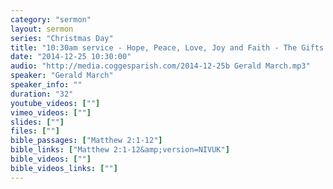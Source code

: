 ```yaml
---
category: "sermon"
layout: sermon
series: "Christmas Day"
title: "10:30am service - Hope, Peace, Love, Joy and Faith - The Gifts that Jesus Gives Us."
date: "2014-12-25 10:30:00"
audio: "http://media.coggesparish.com/2014-12-25b Gerald March.mp3"
speaker: "Gerald March"
speaker_info: ""
duration: "32"
youtube_videos: [""]
vimeo_videos: [""]
slides: [""]
files: [""]
bible_passages: ["Matthew 2:1-12"]
bible_links: ["Matthew 2:1-12&amp;version=NIVUK"]
bible_videos: [""]
bible_videos_links: [""]
---
```

